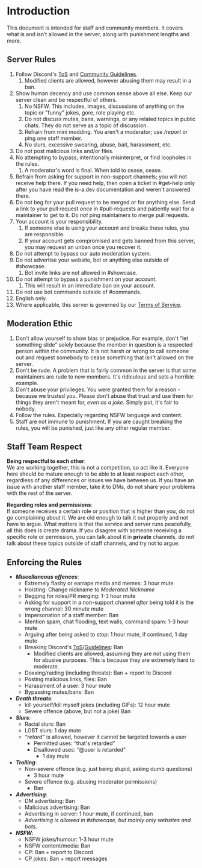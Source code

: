# Introduction
This document is intended for staff and community members. It covers what is and isn’t allowed in the server, along with punishment lengths and more.

## Server Rules

1. Follow Discord's [ToS](https://discord.com/terms) and [Community Guidelines](https://discord.com/guidelines).  
   1. Modified clients are allowed, however abusing them may result in a ban.  
2. Show human decency and use common sense above all else. Keep our server clean and be respectful of others.  
   1. No NSFW. This includes, images, discussions of anything on the topic or "funny" jokes, gore, role playing etc.  
   2. Do not discuss mutes, bans, warnings, or any related topics in public chats. They do not serve as a topic of discussion.  
   3. Refrain from mini modding. You aren't a moderator; use */report* or ping one staff member.  
   4. No slurs, excessive swearing, abuse, bait, harassment, etc.  
3. Do not post malicious links and/or files.  
4. No attempting to bypass, intentionally misinterpret, or find loopholes in the rules.  
   1. A moderator's word is final.  When told to cease, cease.  
5. Refrain from asking for support in non-support channels; you will not receive help there. If you need help, then open a ticket in \#⁠get-help only after you have read the is-a.dev documentation and weren't answered there.  
6. Do not beg for your pull request to be merged or for anything else. Send a link to your pull request *once* in \#pull-requests and patiently wait for a maintainer to get to it. Do *not* ping maintainers to merge pull requests.  
7. Your account is your responsibility.  
   1. If someone else is using your account and breaks these rules, you are responsible.  
   2. If your account gets compromised and gets banned from this server, you may request an unban once you recover it.  
8. Do not attempt to bypass our auto moderation system.  
9. Do not advertise your website, bot or anything else outside of \#showcase.  
   1. Bot invite links are not allowed in \#showcase.  
10. Do not attempt to bypass a punishment on your account.  
    1. This will result in an immediate ban on your account.  
11. Do not use bot commands outside of \#commands.  
12. English only.  
13. Where applicable, this server is governed by our [Terms of Service](https://is-a.dev/terms).

## Moderation Ethic

1. Don't allow yourself to show bias or prejudice. For example, don't “let something slide” solely because the member in question is a respected person within the community. It is not harsh or wrong to call someone out and request somebody to cease something that isn't allowed on the server.  
2. Don't be rude. A problem that is fairly common in the server is that some maintainers are rude to new members. It's ridiculous and sets a horrible example.  
3. Don't abuse your privileges. You were granted them for a reason \- because we trusted you. Please don't abuse that trust and use them for things they aren't meant for, *even as a joke*. Simply put, it's fair to nobody.  
4. Follow the rules. Especially regarding NSFW language and content.  
5. Staff are not immune to punishment. If you are caught breaking the rules, you will be punished, just like any other regular member.

## Staff Team Respect

**Being respectful to each other**:  
We are working together, this is not a competition, so act like it. Everyone here should be mature enough to be able to at least respect each other, regardless of any differences or issues we have between us. If you have an issue with another staff member, take it to DMs, do not share your problems with the rest of the server.

**Regarding roles and permissions**:  
If someone receives a certain role or position that is higher than you, do not go complaining about it. We are old enough to talk it out properly and not have to argue. What matters is that the service and server runs peacefully, all this does is create drama. If you disagree with someone receiving a specific role or permission, you can talk about it in **private** channels, do not talk about these topics outside of staff channels, and try not to argue.

## Enforcing the Rules

* ***Miscellaneous offences***:  
  * Extremely flashy or earrape media and memes: 3 hour mute  
  * Hoisting: Change nickname to *Moderated Nickname*  
  * Begging for roles/PR merging: 1-3 hour mute  
  * Asking for support in a non-support channel *after* being told it is the wrong channel: 30 minute mute  
  * Impersonation of a staff member: Ban  
  * Mention spam, chat flooding, text walls, command spam: 1-3 hour mute  
  * Arguing after being asked to stop: 1 hour mute, if continued, 1 day mute  
  * Breaking Discord's [ToS](https://discord.com/terms)/[Guidelines](https://discord.com/guidelines): Ban  
    * Modified clients are allowed, assuming they are not using them for abusive purposes. This is because they are extremely hard to moderate.  
  * Doxxing/raiding (including threats): Ban \+ report to Discord  
  * Posting malicious links, files: Ban  
  * Harassment of a user: 3 hour mute  
  * Bypassing mutes/bans: Ban  
* ***Death threats***:  
  * kill yourself/kill myself jokes (including GIFs): 12 hour mute  
  * Severe offence (above, but not a joke) Ban  
* ***Slurs***:  
  * Racial slurs: Ban  
  * LGBT slurs: 1 day mute  
  * *“retard”* is allowed, however it cannot be targeted towards a user  
    * Permitted uses: “that's retarded”  
    * Disallowed uses: “@user is retarded”  
      * 1 day mute  
* ***Trolling***:  
  * Non-severe offence (e.g. just being stupid, asking dumb questions)  
    * 3 hour mute  
  * Severe offence (e.g. abusing moderator permissions)  
    * Ban  
* ***Advertising***:  
  * DM advertising: Ban  
  * Malicious advertising: Ban  
  * Advertising in server: 1 hour mute, if continued, ban  
  * *Advertising is allowed in \#showcase, but mainly only websites and bots.*  
* ***NSFW***:  
  * NSFW jokes/humour: 1-3 hour mute  
  * NSFW content/media: Ban  
  * CP: Ban \+ report to Discord  
  * CP jokes: Ban \+ report messages
